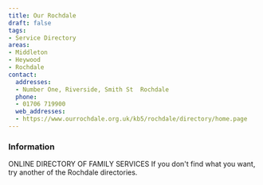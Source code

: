 ```yaml
---
title: Our Rochdale
draft: false
tags:
- Service Directory
areas:
- Middleton
- Heywood
- Rochdale
contact:
  addresses:
  - Number One, Riverside, Smith St  Rochdale
  phone:
  - 01706 719900
  web_addresses:
  - https://www.ourrochdale.org.uk/kb5/rochdale/directory/home.page
---
```


### Information
ONLINE DIRECTORY OF FAMILY SERVICES
If you don't find what you want, try another
of the Rochdale directories.

